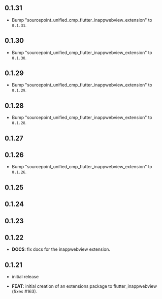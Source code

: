 ## 0.1.31

 - Bump "sourcepoint_unified_cmp_flutter_inappwebview_extension" to `0.1.31`.

## 0.1.30

 - Bump "sourcepoint_unified_cmp_flutter_inappwebview_extension" to `0.1.30`.

## 0.1.29

 - Bump "sourcepoint_unified_cmp_flutter_inappwebview_extension" to `0.1.29`.

## 0.1.28

 - Bump "sourcepoint_unified_cmp_flutter_inappwebview_extension" to `0.1.28`.

## 0.1.27

## 0.1.26

 - Bump "sourcepoint_unified_cmp_flutter_inappwebview_extension" to `0.1.26`.

## 0.1.25

## 0.1.24

## 0.1.23

## 0.1.22

 - **DOCS**: fix docs for the inappwebview extension.

## 0.1.21

 - initial release

 - **FEAT**: initial creation of an extensions package to flutter_inappwebview (fixes #163).

